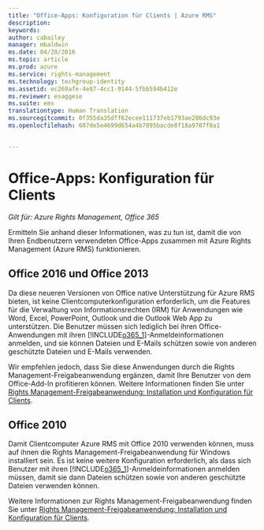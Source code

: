 ```yaml
---
title: "Office-Apps: Konfiguration für Clients | Azure RMS"
description: 
keywords: 
author: cabailey
manager: mbaldwin
ms.date: 04/28/2016
ms.topic: article
ms.prod: azure
ms.service: rights-management
ms.technology: techgroup-identity
ms.assetid: ec269afe-4e87-4cc1-9144-5fbb594b412e
ms.reviewer: esaggese
ms.suite: ems
translationtype: Human Translation
ms.sourcegitcommit: 0f355da35dff62ecee111737eb1793ae286dc93e
ms.openlocfilehash: 607de5e4699d654a4b7895bacde8f18a9707f8a1


---
```


# Office-Apps: Konfiguration für Clients

*Gilt für: Azure Rights Management, Office 365*


Ermitteln Sie anhand dieser Informationen, was zu tun ist, damit die von Ihren Endbenutzern verwendeten Office-Apps zusammen mit Azure Rights Management (Azure RMS) funktionieren.

## Office 2016 und Office 2013
Da diese neueren Versionen von Office native Unterstützung für Azure RMS bieten, ist keine Clientcomputerkonfiguration erforderlich, um die Features für die Verwaltung von Informationsrechten (IRM) für Anwendungen wie Word, Excel, PowerPoint, Outlook und die Outlook Web App zu unterstützen. Die Benutzer müssen sich lediglich bei ihren Office-Anwendungen mit ihren [!INCLUDE[o365_1](../includes/o365_1_md.md)]-Anmeldeinformationen anmelden, und sie können Dateien und E-Mails schützen sowie von anderen geschützte Dateien und E-Mails verwenden.

Wir empfehlen jedoch, dass Sie diese Anwendungen durch die Rights Management-Freigabeanwendung ergänzen, damit Ihre Benutzer von dem Office-Add-In profitieren können. Weitere Informationen finden Sie unter [Rights Management-Freigabeanwendung: Installation und Konfiguration für Clients](configure-sharing-app.md).

## Office 2010
Damit Clientcomputer Azure RMS mit Office 2010 verwenden können, muss auf ihnen die Rights Management-Freigabeanwendung für Windows installiert sein. Es ist keine weitere Konfiguration erforderlich, als dass sich Benutzer mit ihren [!INCLUDE[o365_1](../includes/o365_1_md.md)]-Anmeldeinformationen anmelden müssen, damit sie dann Dateien schützen sowie von anderen geschützte Dateien verwenden können.

Weitere Informationen zur Rights Management-Freigabeanwendung finden Sie unter [Rights Management-Freigabeanwendung: Installation und Konfiguration für Clients](configure-sharing-app.md).




<!--HONumber=Jul16_HO3-->


